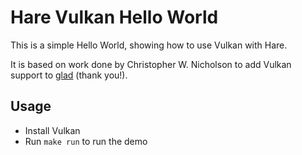 # Hare Vulkan Hello World

This is a simple Hello World, showing how to use Vulkan with Hare.

It is based on work done by Christopher W. Nicholson to add Vulkan support to
[glad](https://git.sr.ht/~vladh/glad) (thank you!).

## Usage

* Install Vulkan
* Run `make run` to run the demo
